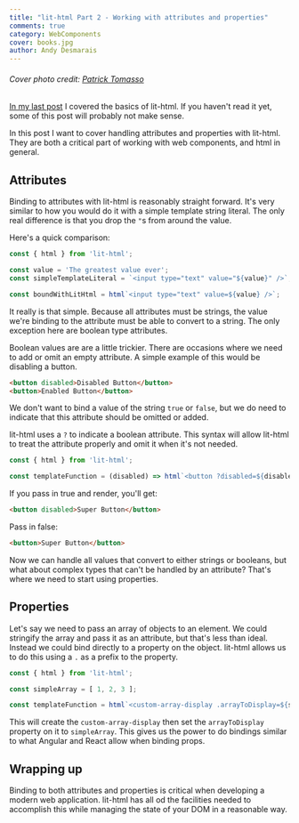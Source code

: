 ```yaml
---
title: "lit-html Part 2 - Working with attributes and properties"
comments: true
category: WebComponents
cover: books.jpg
author: Andy Desmarais
---
```


###### Cover photo credit: [Patrick Tomasso](https://unsplash.com/@impatrickt)

[In my last post](/handling-web-component-markup-with-lit-html/) I covered the basics of lit-html. If you haven't read it yet, some of this post will probably not make sense.

In this post I want to cover handling attributes and properties with lit-html. They are both a critical part of working with web components, and html in general.

## Attributes

Binding to attributes with lit-html is reasonably straight forward. It's very similar to how you would do it with a simple template string literal. The only real difference is that you drop the `"`s from around the value.

Here's a quick comparison:

```javascript
const { html } from 'lit-html';

const value = 'The greatest value ever';
const simpleTemplateLiteral = `<input type="text" value="${value}" />`;

const boundWithLitHtml = html`<input type="text" value=${value} />`;
```

It really is that simple. Because all attributes must be strings, the value we're binding to the attribute must be able to convert to a string. The only exception here are boolean type attributes.

Boolean values are are a little trickier. There are occasions where we need to add or omit an empty attribute. A simple example of this would be disabling a button.

```html
<button disabled>Disabled Button</button>
<button>Enabled Button</button>
```

We don't want to bind a value of the string `true` or `false`, but we do need to indicate that this attribute should be omitted or added.

lit-html uses a `?` to indicate a boolean attribute. This syntax will allow lit-html to treat the attribute properly and omit it when it's not needed.

```javascript
const { html } from 'lit-html';

const templateFunction = (disabled) => html`<button ?disabled=${disabled}>Super Button</button>`;
```

If you pass in true and render, you'll get:

```html
<button disabled>Super Button</button>
```

Pass in false:

```html
<button>Super Button</button>
```

Now we can handle all values that convert to either strings or booleans, but what about complex types that can't be handled by an attribute? That's where we need to start using properties.

## Properties

Let's say we need to pass an array of objects to an element. We could stringify the array and pass it as an attribute, but that's less than ideal. Instead we could bind directly to a property on the object. lit-html allows us to do this using a `.` as a prefix to the property.

```javascript
const { html } from 'lit-html';

const simpleArray = [ 1, 2, 3 ];

const templateFunction = html`<custom-array-display .arrayToDisplay=${simpleArray}></custom-array-display>`;
```

This will create the `custom-array-display` then set the `arrayToDisplay` property on it to `simpleArray`. This gives us the power to do bindings similar to what Angular and React allow when binding props.

## Wrapping up

Binding to both attributes and properties is critical when developing a modern web application. lit-html has all od the facilities needed to accomplish this while managing the state of your DOM in a reasonable way.
